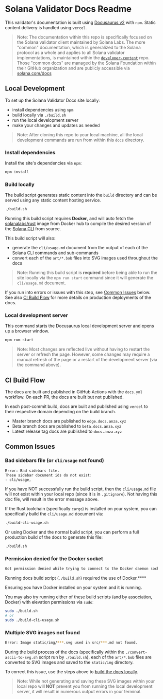 # Solana Validator Docs Readme

This validator's documentation is built using [Docusaurus v2](https://v2.docusaurus.io/) with `npm`.
Static content delivery is handled using `vercel`.

> Note: The documentation within this repo is specifically focused on the
> Solana validator client maintained by Solana Labs. The more "common"
> documentation, which is generalized to the Solana protocol as a whole and applies
> to all Solana validator implementations, is maintained within the
> [`developer-content`](https://github.com/solana-foundation/developer-content/)
> repo. Those "common docs" are managed by the Solana Foundation within their
> GitHub organization and are publicly accessible via
> [solana.com/docs](https://solana.com/docs)

## Local Development

To set up the Solana Validator Docs site locally:

- install dependencies using `npm`
- build locally via `./build.sh`
- run the local development server
- make your changes and updates as needed

> Note: After cloning this repo to your local machine, all the local development commands are run from within this `docs` directory.

### Install dependencies

Install the site's dependencies via `npm`:

```bash
npm install
```

### Build locally

The build script generates static content into the `build` directory and can be served using any static content hosting service.

```bash
./build.sh
```

Running this build script requires **Docker**, and will auto fetch the [solanalabs/rust](https://hub.docker.com/r/solanalabs/rust) image from Docker hub to compile the desired version of the [Solana CLI](https://docs.anza.xyz/cli) from source.

This build script will also:

- generate the `cli/usage.md` document from the output of each of the Solana CLI commands and sub-commands
- convert each of the `art/*.bob` files into SVG images used throughout the docs

> Note: Running this build script is **required** before being able to run the site locally via the `npm run start` command since it will generate the `cli/usage.md` document.

If you run into errors or issues with this step, see [Common Issues](#common-issues) below. See also [CI Build Flow](#ci-build-flow) for more details on production deployments of the docs.

### Local development server

This command starts the Docusaurus local development server and opens up a browser window.

```bash
npm run start
```

> Note: Most changes are reflected live without having to restart the server or refresh the page. However, some changes may require a manual refresh of the page or a restart of the development server (via the command above).

## CI Build Flow

The docs are built and published in GitHub Actions with the `docs.yml` workflow. On each PR, the docs are built but not published.

In each post-commit build, docs are built and published using `vercel` to their respective domain depending on the build branch.

- Master branch docs are published to `edge.docs.anza.xyz`
- Beta branch docs are published to `beta.docs.anza.xyz`
- Latest release tag docs are published to `docs.anza.xyz`

## Common Issues

### Bad sidebars file (or `cli/usage` not found)

```bash
Error: Bad sidebars file.
These sidebar document ids do not exist:
- cli/usage,
```

If you have NOT successfully run the build script, then the `cli/usage.md` file will not exist within your local repo (since it is in `.gitignore`). Not having this doc file, will result in the error message above.

If the Rust toolchain (specifically `cargo`) is installed on your system, you can specifically build the `cli/usage.md` document via:

```bash
./build-cli-usage.sh
```

Or using Docker and the normal build script, you can perform a full production build of the docs to generate this file:

```bash
./build.sh
```

### Permission denied for the Docker socket

```bash
Got permission denied while trying to connect to the Docker daemon socket at unix:///var/run/docker.sock: Post
```

Running docs build script (`./build.sh`) required the use of Docker.\*\*\*\*

Ensuring you have Docker installed on your system and it is running.

You may also try running either of these build scripts (and by association, Docker) with elevation permissions via `sudo`:

```bash
sudo ./build.sh
# or
sudo ./build-cli-usage.sh
```

### Multiple SVG images not found

```bash
Error: Image static/img/***.svg used in src/***.md not found.
```

During the build process of the docs (specifically within the `./convert-ascii-to-svg.sh` script run by `./build.sh`), each of the `art/*.bob` files are converted to SVG images and saved to the `static/img` directory.

To correct this issue, use the steps above to [build the docs locally](#build-locally).

> Note: While not generating and saving these SVG images within your local repo will **NOT** prevent you from running the local development server, it will result in numerous output errors in your terminal.
